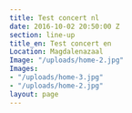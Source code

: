 ```yaml
---
title: Test concert nl
date: 2016-10-02 20:50:00 Z
section: line-up
title_en: Test concert en
Location: Magdalenazaal
Image: "/uploads/home-2.jpg"
Images:
- "/uploads/home-3.jpg"
- "/uploads/home-2.jpg"
layout: page
---
```


